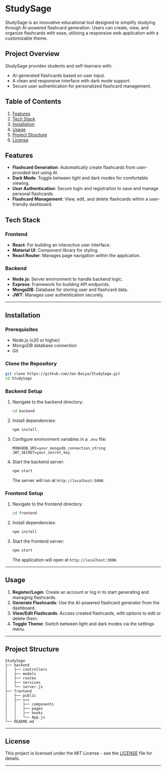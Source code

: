 # StudySage

StudySage is an innovative educational tool designed to simplify studying through AI-powered flashcard generation. Users can create, view, and organize flashcards with ease, utilizing a responsive web application with a customizable theme.

## Project Overview

StudySage provides students and self-learners with:
- AI-generated flashcards based on user input.
- A clean and responsive interface with dark mode support.
- Secure user authentication for personalized flashcard management.

## Table of Contents

1. [Features](#features)
2. [Tech Stack](#tech-stack)
3. [Installation](#installation)
4. [Usage](#usage)
5. [Project Structure](#project-structure)
6. [License](#license)

## Features

- **Flashcard Generation**: Automatically create flashcards from user-provided text using AI.
- **Dark Mode**: Toggle between light and dark modes for comfortable viewing.
- **User Authentication**: Secure login and registration to save and manage personal flashcards.
- **Flashcard Management**: View, edit, and delete flashcards within a user-friendly dashboard.

## Tech Stack

### Frontend
- **React**: For building an interactive user interface.
- **Material UI**: Component library for styling.
- **React Router**: Manages page navigation within the application.

### Backend
- **Node.js**: Server environment to handle backend logic.
- **Express**: Framework for building API endpoints.
- **MongoDB**: Database for storing user and flashcard data.
- **JWT**: Manages user authentication securely.

---

## Installation

### Prerequisites
- Node.js (v20 or higher)
- MongoDB database connection
- Git

### Clone the Repository

```bash
git clone https://github.com/Jax-Baiya/StudySage.git
cd StudySage
```

### Backend Setup

1. Navigate to the backend directory:
   ```bash
   cd backend
   ```
2. Install dependencies:
   ```bash
   npm install
   ```
3. Configure environment variables in a `.env` file:
   ```
   MONGODB_URI=your_mongodb_connection_string
   JWT_SECRET=your_secret_key
   ```
4. Start the backend server:
   ```bash
   npm start
   ```
   The server will run at `http://localhost:5000`.

### Frontend Setup

1. Navigate to the frontend directory:
   ```bash
   cd frontend
   ```
2. Install dependencies:
   ```bash
   npm install
   ```
3. Start the frontend server:
   ```bash
   npm start
   ```
   The application will open at `http://localhost:3000`.

---

## Usage

1. **Register/Login**: Create an account or log in to start generating and managing flashcards.
2. **Generate Flashcards**: Use the AI-powered flashcard generator from the dashboard.
3. **View/Edit Flashcards**: Access created flashcards, with options to edit or delete them.
4. **Toggle Theme**: Switch between light and dark modes via the settings menu.

---

## Project Structure

```
StudySage
├── backend
│   ├── controllers
│   ├── models
│   ├── routes
│   ├── services
│   └── server.js
├── frontend
│   ├── public
│   ├── src
│   │   ├── components
│   │   ├── pages
│   │   ├── hooks
│   │   └── App.js
└── README.md
```

---

## License

This project is licensed under the MIT License - see the [LICENSE](LICENSE) file for details.

---
